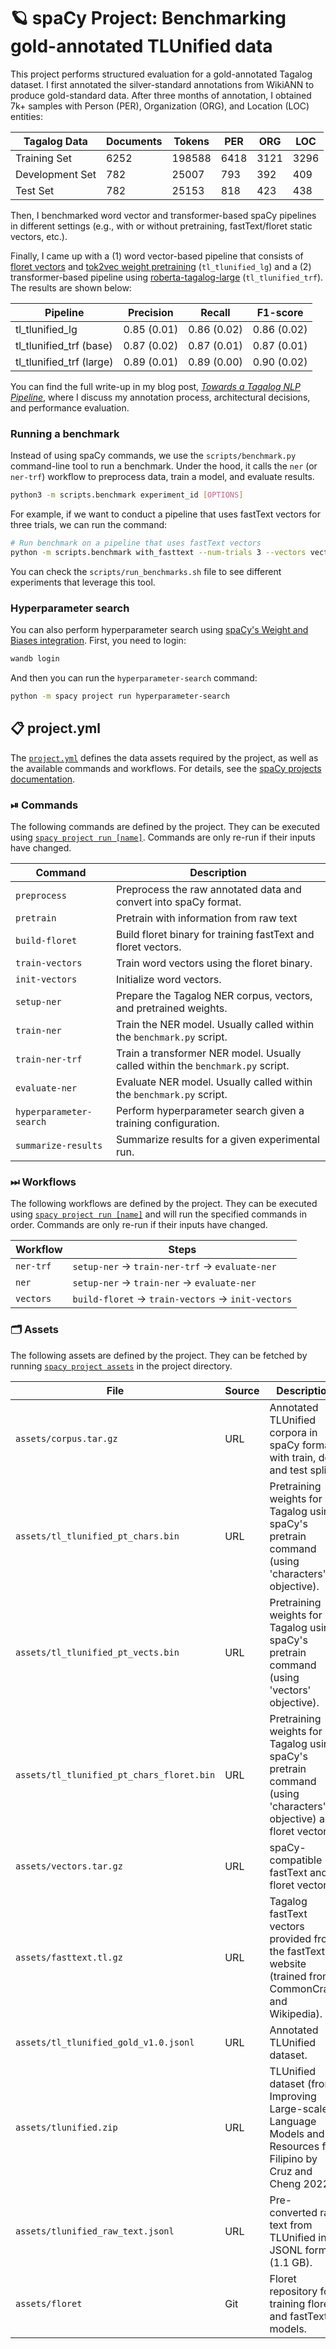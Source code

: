 <!-- SPACY PROJECT: AUTO-GENERATED DOCS START (do not remove) -->

# 🪐 spaCy Project: Benchmarking gold-annotated TLUnified data

This project performs structured evaluation for a gold-annotated Tagalog
dataset. I first annotated the silver-standard annotations from WikiANN to
produce gold-standard data. After three months of annotation, I obtained 7k+
samples with Person (PER), Organization (ORG), and Location (LOC) entities:

| Tagalog Data    | Documents | Tokens | PER  | ORG  | LOC  |
|-----------------|-----------|--------|------|------|------|
| Training Set    | 6252      | 198588 | 6418 | 3121 | 3296 |
| Development Set | 782       |  25007 |  793 |  392 |  409 |
| Test Set        | 782       |  25153 |  818 |  423 |  438 |

Then, I benchmarked word vector and transformer-based spaCy pipelines in
different settings (e.g., with or without pretraining, fastText/floret static
vectors, etc.). 

Finally, I came up with a (1) word vector-based pipeline that consists of
[floret vectors](https://github.com/explosion/floret) and [tok2vec weight
pretraining](https://spacy.io/usage/embeddings-transformers#pretraining)
(`tl_tlunified_lg`) and a (2) transformer-based pipeline using
[roberta-tagalog-large](https://huggingface.co/jcblaise/roberta-tagalog-large)
(`tl_tlunified_trf`). The results are shown below:

| Pipeline                 | Precision       | Recall          | F1-score        |
|--------------------------|-----------------|-----------------|-----------------|
| tl_tlunified_lg          | 0.85 (0.01)     | 0.86 (0.02)     | 0.86 (0.02)     |
| tl_tlunified_trf (base)  | 0.87 (0.02)     | 0.87 (0.01)     | 0.87 (0.01)     |
| tl_tlunified_trf (large) | 0.89 (0.01)     | 0.89 (0.00)     | 0.90 (0.02)     |

You can find the full write-up in my blog post, [*Towards a Tagalog NLP
Pipeline*](https://ljvmiranda921.github.io/notebook/2023/02/04/tagalog-pipeline/),
where I discuss my annotation process, architectural decisions, and
performance evaluation.

### Running a benchmark

Instead of using spaCy commands, we use the `scripts/benchmark.py`
command-line tool to run a benchmark. Under the hood, it calls the `ner` (or
`ner-trf`) workflow to preprocess data, train a model, and evaluate results.

```sh
python3 -m scripts.benchmark experiment_id [OPTIONS] 
```

For example, if we want to conduct a pipeline that uses fastText vectors for
three trials, we can run the command:

```sh
# Run benchmark on a pipeline that uses fastText vectors
python -m scripts.benchmark with_fasttext --num-trials 3 --vectors vectors/fasttext-tl
```

You can check the `scripts/run_benchmarks.sh` file to see different
experiments that leverage this tool.

### Hyperparameter search

You can also perform hyperparameter search using [spaCy's Weight and Biases
integration](https://docs.wandb.ai/guides/integrations/spacy). First, you need to login:

```sh
wandb login
```

And then you can run the `hyperparameter-search` command:

```sh
python -m spacy project run hyperparameter-search
```


## 📋 project.yml

The [`project.yml`](project.yml) defines the data assets required by the
project, as well as the available commands and workflows. For details, see the
[spaCy projects documentation](https://spacy.io/usage/projects).

### ⏯ Commands

The following commands are defined by the project. They
can be executed using [`spacy project run [name]`](https://spacy.io/api/cli#project-run).
Commands are only re-run if their inputs have changed.

| Command | Description |
| --- | --- |
| `preprocess` | Preprocess the raw annotated data and convert into spaCy format. |
| `pretrain` | Pretrain with information from raw text |
| `build-floret` | Build floret binary for training fastText and floret vectors. |
| `train-vectors` | Train word vectors using the floret binary. |
| `init-vectors` | Initialize word vectors. |
| `setup-ner` | Prepare the Tagalog NER corpus, vectors, and pretrained weights. |
| `train-ner` | Train the NER model. Usually called within the `benchmark.py` script. |
| `train-ner-trf` | Train a transformer NER model. Usually called within the `benchmark.py` script. |
| `evaluate-ner` | Evaluate NER model. Usually called within the `benchmark.py` script. |
| `hyperparameter-search` | Perform hyperparameter search given a training configuration. |
| `summarize-results` | Summarize results for a given experimental run. |

### ⏭ Workflows

The following workflows are defined by the project. They
can be executed using [`spacy project run [name]`](https://spacy.io/api/cli#project-run)
and will run the specified commands in order. Commands are only re-run if their
inputs have changed.

| Workflow | Steps |
| --- | --- |
| `ner-trf` | `setup-ner` &rarr; `train-ner-trf` &rarr; `evaluate-ner` |
| `ner` | `setup-ner` &rarr; `train-ner` &rarr; `evaluate-ner` |
| `vectors` | `build-floret` &rarr; `train-vectors` &rarr; `init-vectors` |

### 🗂 Assets

The following assets are defined by the project. They can
be fetched by running [`spacy project assets`](https://spacy.io/api/cli#project-assets)
in the project directory.

| File | Source | Description |
| --- | --- | --- |
| `assets/corpus.tar.gz` | URL | Annotated TLUnified corpora in spaCy format with train, dev, and test splits. |
| `assets/tl_tlunified_pt_chars.bin` | URL | Pretraining weights for Tagalog using spaCy's pretrain command (using 'characters' objective). |
| `assets/tl_tlunified_pt_vects.bin` | URL | Pretraining weights for Tagalog using spaCy's pretrain command (using 'vectors' objective). |
| `assets/tl_tlunified_pt_chars_floret.bin` | URL | Pretraining weights for Tagalog using spaCy's pretrain command (using 'characters' objective) and floret vectors. |
| `assets/vectors.tar.gz` | URL | spaCy-compatible fastText and floret vectors. |
| `assets/fasttext.tl.gz` | URL | Tagalog fastText vectors provided from the fastText website (trained from CommonCrawl and Wikipedia). |
| `assets/tl_tlunified_gold_v1.0.jsonl` | URL | Annotated TLUnified dataset. |
| `assets/tlunified.zip` | URL | TLUnified dataset (from Improving Large-scale Language Models and Resources for Filipino by Cruz and Cheng 2022). |
| `assets/tlunified_raw_text.jsonl` | URL | Pre-converted raw text from TLUnified in JSONL format (1.1 GB). |
| `assets/floret` | Git | Floret repository for training floret and fastText models. |

<!-- SPACY PROJECT: AUTO-GENERATED DOCS END (do not remove) -->